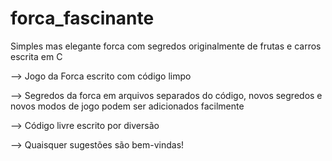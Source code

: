 # forca_fascinante
Simples mas elegante forca com segredos originalmente de frutas e carros escrita em C

--> Jogo da Forca escrito com código limpo

--> Segredos da forca em arquivos separados do código, novos segredos e novos modos de jogo podem ser adicionados facilmente

--> Código livre escrito por diversão

--> Quaisquer sugestões são bem-vindas!
